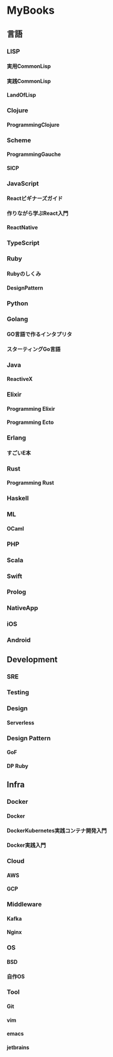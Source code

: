 MyBooks
=======

## 言語

### LISP
#### 実用CommonLisp
#### 実践CommonLisp
#### LandOfLisp

### Clojure
#### ProgrammingClojure

### Scheme
#### ProgrammingGauche
#### SICP

### JavaScript
#### Reactビギナーズガイド
#### 作りながら学ぶReact入門
#### ReactNative

### TypeScript

### Ruby
#### Rubyのしくみ
#### DesignPattern

### Python

### Golang
#### GO言語で作るインタプリタ
#### スターティングGo言語

### Java
#### ReactiveX

### Elixir
#### Programming Elixir
#### Programming Ecto

### Erlang
#### すごいE本

### Rust
#### Programming Rust

### Haskell

### ML
#### OCaml

### PHP

### Scala

### Swift

### Prolog

### NativeApp
### iOS
### Android

## Development

### SRE

### Testing

### Design
#### Serverless

### Design Pattern
#### GoF
#### DP Ruby

## Infra
### Docker
#### Docker
#### DockerKubernetes実践コンテナ開発入門
#### Docker実践入門

### Cloud
#### AWS
#### GCP

### Middleware
#### Kafka
#### Nginx

### OS
#### BSD
#### 自作OS

### Tool
#### Git
#### vim
#### emacs
#### jetbrains
